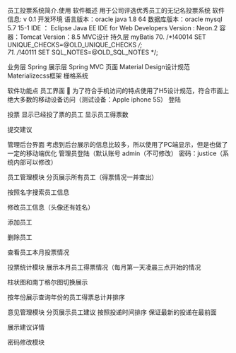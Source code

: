 员工投票系统简介.使用
软件概述
用于公司评选优秀员工的无记名投票系统
软件信息: v 0.1
开发环境
语言版本：oracle java 1.8  64
数据库版本：oracle mysql  5.7 15-1
IDE ：   Eclipse Java EE IDE for Web Developers Version : Neon.2
容器：Tomcat   Version：8.5
MVC设计
持久层
myBatis 
70.	/*!40014 SET UNIQUE_CHECKS=@OLD_UNIQUE_CHECKS */;  
71.	/*!40111 SET SQL_NOTES=@OLD_SQL_NOTES */;  

	
业务层
Spring
展示层
Spring MVC
页面
Material Design设计规范
Materializecss框架 
栅格系统






软件功能点
员工界面
 为了符合手机访问的特点使用了H5设计规范，符合市面上绝大多数的移动设备访问（测试设备：Apple iphone 5S）
登陆
      
投票
显示已经投了票的员工
显示员工得票数
           

提交建议
 



管理后台界面
考虑到后台展示的信息比较多，所以使用了PC端显示，但是也做了一定的移动端优化
管理员登陆（默认账号  admin（不可修改）  密码：justice（系统内部可以修改）


员工管理模块
分页展示所有员工（得票情况一并查出）
    
按照名字搜索员工信息
 


修改员工信息（头像还有姓名）

 
添加员工            


删除员工
 

查看员工本月投票情况
 


投票统计模块
展示本月员工得票情况（每月第一天凌晨三点开始的情况
 
柱状图和南丁格尔图切换展示  
 



按年份展示查询年份的员工得票总计并排序
 


意见管理模块
分页展示员工建议  按照投递时间排序  保证最新的投递在最前面
 
展示建议详情

密码修改模块
 

